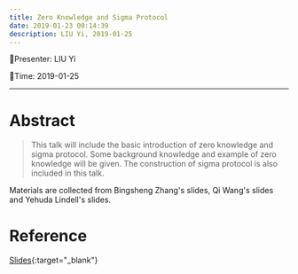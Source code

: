 ```yaml
---
title: Zero Knowledge and Sigma Protocol
date: 2019-01-23 00:14:39
description: LIU Yi, 2019-01-25
---
```


<!-- more -->

:tada:Presenter: LIU Yi

:tada:Time: 2019-01-25

---
# Abstract
> This talk will include the basic introduction of zero knowledge and sigma protocol. Some background knowledge and example of zero knowledge will be given. The construction of sigma protocol is also included in this talk.

Materials are collected from Bingsheng Zhang's slides, Qi Wang's slides and Yehuda Lindell's slides. 

# Reference 
[Slides]({{site.url}}/assets/pdf/zero-knowledge.pdf){:target="_blank"}




